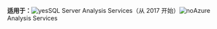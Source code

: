 **适用于：**![yes](media/yes.png)SQL Server Analysis Services（从 2017 开始）![no](media/no.png)Azure Analysis Services
